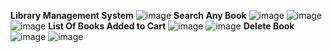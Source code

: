 **Library Management System**
![image](https://github.com/KondaSaiVarshitha/LibraryManagementSystem/assets/91866106/07f3d3cd-d993-4fc7-ae9d-863e24e97536)
**Search Any Book**
![image](https://github.com/KondaSaiVarshitha/LibraryManagementSystem/assets/91866106/50ba47f4-8cb6-4f00-850b-d96168c9ff27)
![image](https://github.com/KondaSaiVarshitha/LibraryManagementSystem/assets/91866106/2851cc62-2f98-4d1e-a228-2dee0d9127ab)
![image](https://github.com/KondaSaiVarshitha/LibraryManagementSystem/assets/91866106/69a6f949-0321-44df-af79-81db67b8cbf3)
**List Of Books Added to Cart**
![image](https://github.com/KondaSaiVarshitha/LibraryManagementSystem/assets/91866106/eb5f6511-09ba-4efc-bb48-d8ebe0dec092)
![image](https://github.com/KondaSaiVarshitha/LibraryManagementSystem/assets/91866106/c3b1cf99-042b-4d2f-85e4-e562ed8485d4)
**Delete Book**
![image](https://github.com/KondaSaiVarshitha/LibraryManagementSystem/assets/91866106/5d87bd29-3fbb-4885-af6e-a5662d76473e)
![image](https://github.com/KondaSaiVarshitha/LibraryManagementSystem/assets/91866106/e05f07f3-03e8-4bc0-9e82-10fe5957e709)

